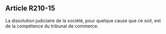 Article R210-15
----
La dissolution judiciaire de la société, pour quelque cause que ce soit, est de
la compétence du tribunal de commerce.

